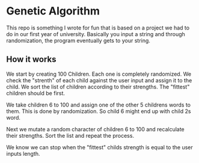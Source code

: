 Genetic Algorithm
=================

This repo is something I wrote for fun that is based on a project we had to do in our first year of university. Basically you input a string and through randomization, the program eventually gets to your string.

How it works
------------

We start by creating 100 Children. Each one is completely randomized. We check the "strenth" of each child against the user input and assign it to the child.
We sort the list of children according to their strengths. The "fittest" children should be first.

We take children 6 to 100 and assign one of the other 5 childrens words to them. This is done by randomization. So child 6 might end up with child 2s word.

Next we mutate a random character of children 6 to 100 and recalculate their strengths. Sort the list and repeat the process.

We know we can stop when the "fittest" childs strength is equal to the user inputs length.
